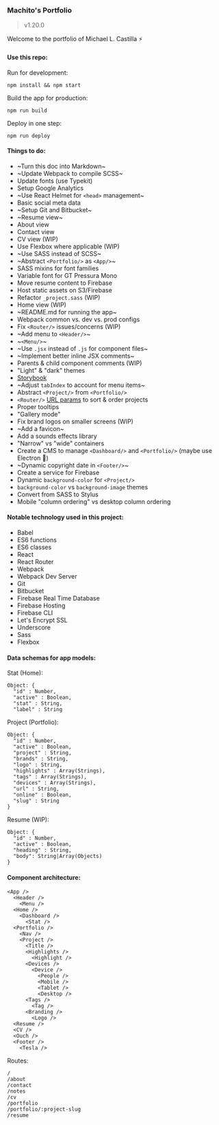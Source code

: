 ### Machito's Portfolio
> v1.20.0

Welcome to the portfolio of Michael L. Castilla ⚡

#### Use this repo:

Run for development:

`npm install && npm start`

Build the app for production:

`npm run build`

Deploy in one step:

`npm run deploy`

#### Things to do:

- ~Turn this doc into Markdown~
- ~Update Webpack to compile SCSS~
- Update fonts (use Typekit)
- Setup Google Analytics
- ~Use React Helmet for `<head>` management~
- Basic social meta data
- ~Setup Git and Bitbucket~
- ~Resume view~
- About view
- Contact view
- CV view (WIP)
- Use Flexbox where applicable (WIP)
- ~Use SASS instead of SCSS~
- ~Abstract `<Portfolio/>` as `<App/>`~
- SASS mixins for font families
- Variable font for GT Pressura Mono
- Move resume content to Firebase
- Host static assets on S3/Firebase
- Refactor `_project.sass` (WIP)
- Home view (WIP)
- ~README.md for running the app~
- Webpack common vs. dev vs. prod configs
- Fix `<Router/>` issues/concerns (WIP)
- ~Add menu to `<Header/>`~
- ~`<Menu/>`~
- ~Use `.jsx` instead of `.js` for component files~
- ~Implement better inline JSX comments~
- Parents & child component comments (WIP)
- "Light" & "dark" themes
- [Storybook](https://storybook.js.org/docs/basics/introduction/)
- ~Adjust `tabIndex` to account for menu items~
- Abstract `<Project/>` from `<Portfolio/>`
- `<Router/>` [URL params](https://reacttraining.com/react-router/web/example/url-params) to sort & order projects
- Proper tooltips
- "Gallery mode"
- Fix brand logos on smaller screens (WIP)
- ~Add a favicon~
- Add a sounds effects library
- "Narrow" vs "wide" containers
- Create a CMS to manage `<Dashboard/>` and `<Portfolio/>` (maybe use Electron 🤔)
- ~Dynamic copyright date in `<Footer/>`~
- Create a service for Firebase
- Dynamic `background-color` for `<Project/>`
- `background-color` vs `background-image` themes
- Convert from SASS to Stylus
- Mobile "column ordering" vs desktop column ordering

#### Notable technology used in this project:

- Babel
- ES6 functions
- ES6 classes
- React
- React Router
- Webpack
- Webpack Dev Server
- Git
- Bitbucket
- Firebase Real Time Database
- Firebase Hosting
- Firebase CLI
- Let's Encrypt SSL
- Underscore
- Sass
- Flexbox

#### Data schemas for app models:

Stat (Home):

```
Object: {
  "id" : Number,
  "active" : Boolean,
  "stat" : String,
  "label" : String
```

Project (Portfolio):

```
Object: {
  "id" : Number,
  "active" : Boolean,
  "project" : String,
  "brands" : String,
  "logo" : String,
  "highlights" : Array(Strings),
  "tags" : Array(Strings),
  "devices" : Array(Strings),
  "url" : String,
  "online" : Boolean,
  "slug" : String
}
```

Resume (WIP):

```
Object: {
  "id" : Number,
  "active" : Boolean,
  "heading" : String,
  "body": String|Array(Objects)
}
```

#### Component architecture:

```
<App />
  <Header />
    <Menu />
  <Home />
    <Dashboard />
      <Stat />
  <Portfolio />
    <Nav />
    <Project />
      <Title />
      <Highlights />
        <Highlight />
      <Devices />
        <Device />
          <People />
          <Mobile />
          <Tablet />
          <Desktop />
      <Tags />
        <Tag />
      <Branding />
        <Logo />
  <Resume />
  <CV />
  <Ouch />
  <Footer />
    <Tesla />
```

Routes:

```
/
/about
/contact
/notes
/cv
/portfolio
/portfolio/:project-slug
/resume
```
